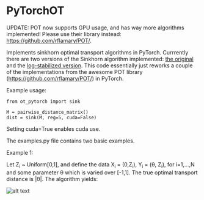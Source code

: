# PyTorchOT

UPDATE: POT now supports GPU usage, and has way more algorithms implemented! Please use their library instead: https://github.com/rflamary/POT/.

Implements sinkhorn optimal transport algorithms in PyTorch. Currrently there are two versions of the Sinkhorn 
algorithm implemented: [the original](https://arxiv.org/pdf/1306.0895.pdf) and the [log-stabilized version](https://arxiv.org/pdf/1610.06519.pdf). This code essentially just reworks a couple of the implementations from the awesome POT library (https://github.com/rflamary/POT/) in PyTorch.

Example usage:
```
from ot_pytorch import sink

M = pairwise_distance_matrix()
dist = sink(M, reg=5, cuda=False)
```

Setting cuda=True enables cuda use.

The examples.py file contains two basic examples. 

Example 1: 

Let Z<sub>i</sub> ~ Uniform[0,1], and define the data X<sub>i</sub> = (0,Z<sub>i</sub>), Y<sub>i</sub> = (θ, Z<sub>i</sub>), for i=1,...,N and some parameter θ which is varied over [-1,1]. The true optimal transport distance is |θ|. The algorithm yields:

![alt text](https://github.com/rythei/PyTorchOT/blob/master/plots/uniform_example/uniform_example2.png)

